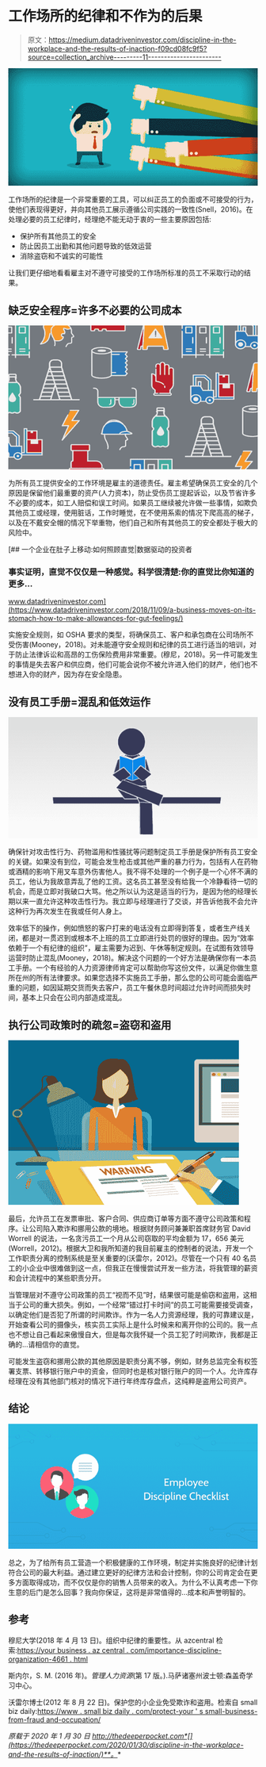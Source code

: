 # 工作场所的纪律和不作为的后果

> 原文：<https://medium.datadriveninvestor.com/discipline-in-the-workplace-and-the-results-of-inaction-f09cd08fc9f5?source=collection_archive---------11----------------------->

![](img/26b9fd6cd7a77a99d727733b1a8e0e99.png)

工作场所的纪律是一个非常重要的工具，可以纠正员工的负面或不可接受的行为，使他们表现得更好，并向其他员工展示遵循公司实践的一致性(Snell，2016)。在处理必要的员工纪律时，经理绝不能无动于衷的一些主要原因包括:

*   保护所有其他员工的安全
*   防止因员工出勤和其他问题导致的低效运营
*   消除盗窃和不诚实的可能性

让我们更仔细地看看雇主对不遵守可接受的工作场所标准的员工不采取行动的结果。

## 缺乏安全程序=许多不必要的公司成本

![](img/4e00ab7050b1e2e14a8f4f8a2db55c03.png)

为所有员工提供安全的工作环境是雇主的道德责任。雇主希望确保员工安全的几个原因是保留他们最重要的资产(人力资本)，防止受伤员工提起诉讼，以及节省许多不必要的成本，如工人赔偿和误工时间。如果员工继续被允许做一些事情，如欺负其他员工或经理，使用脏话，工作时睡觉，在不使用系索的情况下爬高高的梯子，以及在不戴安全帽的情况下举重物，他们自己和所有其他员工的安全都处于极大的风险中。

[](https://www.datadriveninvestor.com/2018/11/09/a-business-moves-on-its-stomach-how-to-make-allowances-for-gut-feelings/) [## 一个企业在肚子上移动:如何照顾直觉|数据驱动的投资者

### 事实证明，直觉不仅仅是一种感觉。科学很清楚:你的直觉比你知道的更多…

www.datadriveninvestor.com](https://www.datadriveninvestor.com/2018/11/09/a-business-moves-on-its-stomach-how-to-make-allowances-for-gut-feelings/) 

实施安全规则，如 OSHA 要求的类型，将确保员工、客户和承包商在公司场所不受伤害(Mooney，2018)。对未能遵守安全规则和纪律的员工进行适当的培训，对于防止法律诉讼和高昂的工伤保险费用非常重要。(穆尼，2018)。另一件可能发生的事情是失去客户和供应商，他们可能会说你不被允许进入他们的财产，他们也不想进入你的财产，因为存在安全隐患。

## 没有员工手册=混乱和低效运作

![](img/950c77dc85625970bab73fc99139afd4.png)

确保针对攻击性行为、药物滥用和性骚扰等问题制定员工手册是保护所有员工安全的关键。如果没有到位，可能会发生枪击或其他严重的暴力行为，包括有人在药物或酒精的影响下用叉车意外伤害他人。我不得不处理的一个例子是一个心怀不满的员工，他认为我故意弄乱了他的工资。这名员工甚至没有给我一个冷静看待一切的机会，而是立即对我破口大骂。他之所以认为这是适当的行为，是因为他的经理长期以来一直允许这种攻击性行为。我立即与经理进行了交谈，并告诉他我不会允许这种行为再次发生在我或任何人身上。

效率低下的操作，例如愤怒的客户打来的电话没有立即得到答复，或者生产线关闭，都是对一贯迟到或根本不上班的员工立即进行处罚的很好的理由。因为“效率依赖于一个有纪律的组织”，雇主需要为迟到、午休等制定规则。在试图有效领导运营时防止混乱(Mooney，2018)。解决这个问题的一个好方法是确保你有一本员工手册。一个有经验的人力资源律师肯定可以帮助你写这份文件，以满足你做生意所在州的所有法律要求。如果您选择不实施员工手册，那么您的公司可能会面临严重的问题，如因延期交货而失去客户，员工午餐休息时间超过允许时间而损失时间，基本上只会在公司内部造成混乱。

## 执行公司政策时的疏忽=盗窃和盗用

![](img/825de5fee4e7de1017e311b235481d3e.png)

最后，允许员工在发票审批、客户合同、供应商订单等方面不遵守公司政策和程序。让公司陷入欺诈和挪用公款的境地。根据财务顾问兼兼职首席财务官 David Worrell 的说法，一名贪污员工一个月从公司窃取的平均金额为 17，656 美元(Worrell，2012)。根据大卫和我所知道的我目前雇主的控制者的说法，开发一个工作职责分离的控制系统是至关重要的(沃雷尔，2012)。尽管在一个只有 40 名员工的小企业中很难做到这一点，但我正在慢慢尝试开发一些方法，将我管理的薪资和会计流程中的某些职责分开。

当管理层对不遵守公司政策的员工“视而不见”时，结果很可能是偷窃和盗用，这相当于公司的重大损失。例如，一个经常“错过打卡时间”的员工可能需要接受调查，以确定他们是否犯了所谓的时间欺诈。作为一名人力资源经理，我的可靠建议是，开始查看公司的摄像头，核实员工实际上是什么时候来和离开你的公司的。我一点也不想让自己看起来傲慢自大，但是每次我怀疑一个员工犯了时间欺诈，我都是正确的…请相信你的直觉。

可能发生盗窃和挪用公款的其他原因是职责分离不够，例如，财务总监完全有权签署支票、转移银行账户中的资金，但同时也是核对银行账户的同一个人。允许库存经理在没有其他部门核对的情况下进行年终库存盘点，这纯粹是盗用公司资产。

## 结论

![](img/ce608b0a776d6958de3aed937f2206d2.png)

总之，为了给所有员工营造一个积极健康的工作环境，制定并实施良好的纪律计划符合公司的最大利益。通过建立更好的纪律方法和会计控制，你的公司肯定会在更多方面取得成功，而不仅仅是你的销售人员带来的收入。为什么不认真考虑一下你生意的后门是怎么回事？我向你保证，这将是非常值得的…成本和声誉明智的。

## 参考

穆尼大学(2018 年 4 月 13 日)。组织中纪律的重要性。从 azcentral 检索:[https://your business . az central . com/importance-discipline-organization-4661 . html](https://yourbusiness.azcentral.com/importance-discipline-organization-4661.html)

斯内尔，S. M. (2016 年)。*管理人力资源*(第 17 版。).马萨诸塞州波士顿:森盖奇学习中心。

沃雷尔博士(2012 年 8 月 22 日)。保护您的小企业免受欺诈和盗用。检索自 small biz daily:[https://www . small biz daily . com/protect-your ' s small-business-from-fraud and-occupation/](https://www.smallbizdaily.com/protect-your-small-business-from-fraud-and-embezzlement/)

*原载于 2020 年 1 月 30 日 http://thedeeperpocket.com*[](https://thedeeperpocket.com/2020/01/30/discipline-in-the-workplace-and-the-results-of-inaction/)**。**